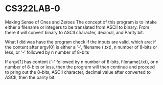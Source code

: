 # CS322LAB-0
Making Sense of Ones and Zeroes
The concept of this program is to intake either a filename or integers to be translated from ASCII to binary.
From there it will convert binary to ASCII character, decimal, and Parity bit.

What I did was have the program check if the inputs are valid, which are:
 if the content after argv[0] is either a '-', filename (.txt), n number of 8-bits or less, or '-' followed by n number of 8-bits

If argv[1] has content ('-' followed by n number of 8-bits, filename(.txt), or n number of 8-bits or less, then the program will then continue and proceed to pring out the 8-bits, ASCII character, decimal value after converted to ASCII, then the parity bit.
